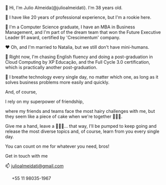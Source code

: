 👋 Hi, I'm Julio Almeida(@julioalmeidati). I'm 38 years old.

👀 I have like 20 years of professional experience, but I'm a rookie here. 
   
💪 I'm a Computer Science graduate, I have an MBA in Business Management, and I'm part of the dream team that won the Future Executive Leader 91 award, certified by 'Crescimentum' company. 
   
❤️ Oh, and I'm married to Natalia, but we still don't have mini-humans.
   
🚀 Right now, I'm chasing English fluency and doing a post-graduation in Cloud Computing by XP Educação, and the Full Cycle 3.0 certification, which is practically another post-graduation. 
  
🤘 I breathe technology every single day, no matter which one, as long as it solves business problems more easily and quickly.

And, of course, 

I rely on my superpower of  friendship,

where my friends and teams face the most hairy challenges with me, but they seem like a piece of cake when we're together 👊👊👊.
  
Give me a hand, leave a 🌟🌟🌟... that way, I'll be pumped to keep going and release the most diverse topics and, of course, learn from you every single day. 
  
You can count on me for whatever you need, bros!

Get in touch with me 

📫 julioalmeidati@gmail.com 
<p><img src="https://thumbnail.imgbin.com/21/8/18/imgbin-whatsapp-logo-scalable-graphics-icon-whatsapp-free-gfH3cEr3thuinVcsfVjdViXJp_t.jpg" width="17px" height="17px"/> +55 11 98035-1967</p>

<!---
julioalmeidati/julioalmeidati is a ✨ special ✨ repository because its `README.md` (this file) appears on your GitHub profile.
You can click the Preview link to take a look at your changes.
--->
